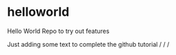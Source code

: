 # helloworld
Hello World Repo to try out features

Just adding some text to complete the github tutorial
/
/
/

